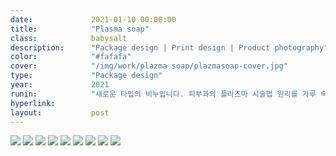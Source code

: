 ```yaml
---
date:             2021-01-10 00:00:00
title:            "Plasma soap"
class:            babysalt
description:      "Package design | Print design | Product photography"
color:            "#fafafa"
cover:            "/img/work/plazma soap/plazmasoap-cover.jpg"
type:             "Package design"
year:             2021
runin:            "새로운 타입의 비누입니다. 피부과의 플라즈마 시술법 원리를 가루 속에 담아 재현합니다."
hyperlink:        
layout:           post
---
```


<div class="post-content-grid">
  <div class="post-content-column column-1">
    <img class="post-content-screen desktop" src="{{ site.baseurl }}/img/work/plazma soap/01.jpg" />
    <img class="post-content-screen desktop" src="{{ site.baseurl }}/img/work/plazma soap/02.jpg" />
    <img class="post-content-screen desktop" src="{{ site.baseurl }}/img/work/plazma soap/03.jpg" />
    <img class="post-content-screen desktop" src="{{ site.baseurl }}/img/work/plazma soap/04.jpg" />
    <img class="post-content-screen desktop" src="{{ site.baseurl }}/img/work/plazma soap/05.jpg" />
    <img class="post-content-screen desktop" src="{{ site.baseurl }}/img/work/plazma soap/06.jpg" />
    <img class="post-content-screen desktop" src="{{ site.baseurl }}/img/work/plazma soap/07.jpg" />
    <img class="post-content-screen desktop" src="{{ site.baseurl }}/img/work/plazma soap/08.jpg" />
    <img class="post-content-screen desktop" src="{{ site.baseurl }}/img/work/plazma soap/09.jpg" />
  </div>
</div>
